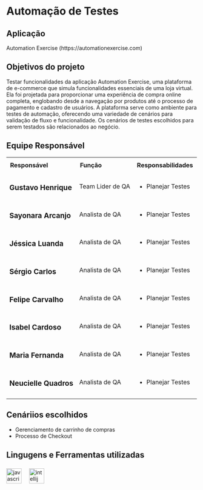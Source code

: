 ###
<h1> Automação de Testes </h1>

<h2 align="left">Aplicação </h2>

<p align="left">Automation Exercise (https://automationexercise.com)</p>

<h2 align="left">Objetivos do projeto</h2>

<p align="left">Testar funcionalidades da aplicação Automation Exercise, uma plataforma de e-commerce que simula funcionalidades essenciais de uma loja virtual. Ela foi projetada para proporcionar uma experiência de compra online completa, englobando desde a navegação por produtos até o processo de pagamento e cadastro de usuários. A plataforma serve como ambiente para testes de automação, oferecendo uma variedade de cenários para validação de fluxo e funcionalidade. Os cenários de testes escolhidos para serem testados são relacionados ao negócio.</p>

<h2 align="left">Equipe Responsável</h2>

<table style="width: 100%; border-collapse: collapse;">
  <tr>
    <th style="text-align: left; padding: 10px;">Responsável</th>
    <th style="text-align: left; padding: 10px;">Função</th>
    <th style="text-align: left; padding: 10px;">Responsabilidades</th>
  </tr>
  <tr>
    <td>
      <h3><a target="_blank">Gustavo Henrique</a></h3>
    </td>
    <td style="text-align: justify;">
     Team Lider de QA
    </td>
    <td>
      <ul>
        <li>Planejar Testes</li>
      </ul>
    </td>
  </tr>
  <tr>
    <td>
      <h3><a target="_blank">Sayonara Arcanjo</a></h3>
    </td>
    <td style="text-align: justify;">
     Analista de QA
    </td>
    <td>
      <ul>
        <li>Planejar Testes</li>
      </ul>
    </td>
  </tr>
  <tr>
    <td><h3><a target="_blank">Jéssica Luanda</a></h3>
    </td>
    <td style="text-align: justify;">
     Analista de QA
    </td>
    <td>
      <ul>
        <li>Planejar Testes</li>
      </ul>
    </td>
  </tr>
  <tr>
    <td>
      <h3><a target="_blank">Sérgio Carlos</a></h3>
    </td>
    <td style="text-align: justify;">
     Analista de QA
    </td>
    <td>
      <ul>
        <li>Planejar Testes</li>
      </ul>
    </td>
  </tr>
  <tr>
    <td>
      <h3><a target="_blank">Felipe Carvalho</a></h3>
    </td>
    <td style="text-align: justify;">
     Analista de QA
    </td>
    <td>
      <ul>
        <li>Planejar Testes</li>
      </ul>
    </td>
  </tr>
  <tr>
    <td>
      <h3><a target="_blank">Isabel Cardoso</a></h3>
    </td>
    <td style="text-align: justify;">
     Analista de QA
    </td>
    <td>
      <ul>
        <li>Planejar Testes</li>
      </ul>
    </td>
  </tr>
  <tr>
    <td>
      <h3><a target="_blank">Maria Fernanda</a></h3>
    </td>
    <td style="text-align: justify;">
     Analista de QA
    </td>
    <td>
      <ul>
        <li>Planejar Testes</li>
      </ul>
    </td>
  </tr>
  <tr>
    <td>
      <h3><a target="_blank">Neucielle Quadros</a></h3>
    </td>
    <td style="text-align: justify;">
     Analista de QA
    </td>
    <td>
      <ul>
        <li>Planejar Testes</li>
      </ul>
    </td>
  </tr>
  <tr>
    <td>
</table>

<h2 align="left">Cenáriios escolhidos </h2>

<p align="left">
  <ul>
    <li>Gerenciamento de carrinho de compras</li>
    <li>Processo de Checkout</li>
  </ul>
</p>

<h2 align="left">Lingugens e Ferramentas utilizadas</h2>

###

<div align="left">
  <img src="https://cdn.jsdelivr.net/gh/devicons/devicon/icons/javascript/javascript-original.svg" height="40" alt="javascript logo"  />
  <img width="12" />
  <img src="https://cdn.jsdelivr.net/gh/devicons/devicon/icons/intellij/intellij-original.svg" height="40" alt="intellij logo"  />
</div>

###








